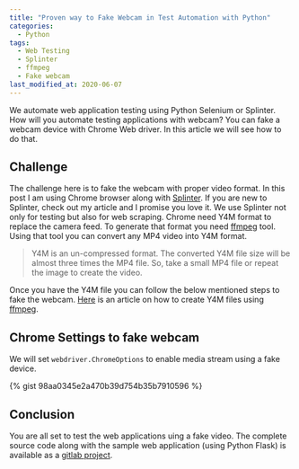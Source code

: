 ```yaml
---
title: "Proven way to Fake Webcam in Test Automation with Python"
categories:
  - Python
tags:
  - Web Testing
  - Splinter
  - ffmpeg
  - Fake webcam
last_modified_at: 2020-06-07
---
```


We automate web application testing using Python Selenium or Splinter. How will you automate testing applications with webcam? You can fake a webcam device with Chrome Web driver. In this article we will see how to do that.

## Challenge
The challenge here is to fake the webcam with proper video format. In this post I am using Chrome browser along with [Splinter](https://splinter.readthedocs.io/en/latest/).
If you are new to Splinter, check out my article and I promise you love it. We use Splinter not only for testing but also for web scraping. Chrome need Y4M format to replace the camera feed. To generate that format you need [ffmpeg](https://www.ffmpeg.org/) tool. Using that tool you can convert any MP4 video into Y4M format.

> Y4M is an un-compressed format. The converted Y4M file size will be almost three times the MP4 file. So, take a small MP4 file or repeat the image to create the video.


Once you have the Y4M file you can follow the below mentioned steps to fake the webcam. [Here](https://testrtc.com/y4m-video-chrome/) is an article on how to create Y4M files using [ffmpeg](https://www.ffmpeg.org/).

## Chrome Settings to fake webcam

We will set `webdriver.ChromeOptions` to enable media stream using a fake device.

{% gist 98aa0345e2a470b39d754b35b7910596 %}

## Conclusion
You are all set to test the web applications uing a fake video. The complete source code along with the sample web application (using Python Flask) is available as a [gitlab project](https://gitlab.com/saisyam/web-automation-testing/-/tree/master/fake_webcam).
